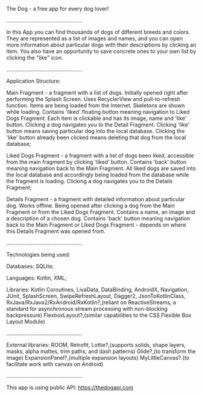 The Dog - a free app for every dog lover!

..................................................

In this App you can find thousands of dogs of different breeds and colors. They are represented as a list of images and names, and you can open more information about particular dogs with their descriptions by clicking an item. You also have an opportunity to save concrete ones to your own list by clicking the "like" icon.

..................................................

Application Structure:

Main Fragment - a fragment with a list of dogs. Initially opened right after performing the Splash Screen. Uses RecyclerView and pull-to-refresh function. Items are being loaded from the Internet. Skeletons are shown while loading. Contains 'liked' floating button meaning navigation to Liked Dogs Fragment. Each item is clickable and has its image, name and 'like' button. Clicking a dog navigates you to the Detail Fragment. Clicking 'like' button means saving particular dog into the local database. Clicking the 'like' button already been clicked means deleting that dog from the local database;

Liked Dogs Fragment - a fragment with a list of dogs been liked, accessible from the main fragment by clicking 'liked' button. Contains 'back' button meaning navigation back to the Main Fragment. All liked dogs are saved into the local database and accordingly being loaded from the database while the fragment is loading. Clicking a dog navigates you to the Details Fragment;

Details Fragment - a fragment with detailed information about particular dog. Works offline. Being opened after clicking a dog from the Main Fragment or from the Liked Dogs Fragment. Contains a name, an image and a description of a chosen dog. Contains 'back' button meaning navigation back to the Main Fragment or Liked Dogs Fragment - depends on where this Details Fragment was opened from.

..................................................

Technologies being used:

Databases: SQLite;

Languages: Kotlin, XML;

Libraries: Kotlin Coroutines, LivaData, DataBinding, AndroidX, Navigation, JUnit, SplashScreen, SwipeRefreshLayout, Dagger2, JsonToKotlinClass, RxJava/RxJava2/RxAndroid/RxKotlin?,(reliant on ReactiveStreams, a standard for asynchronous stream processing with non-blocking backpressure) FlexboxLayout?,(similar capabilities to the CSS Flexible Box Layout Module)

..................................................

External libraries: ROOM, Retrofit, Lottie?,(supports solids, shape layers, masks, alpha mattes, trim paths, and dash patterns) Glide?,(to transform the image) ExpansionPanel?,(multiple expansion layouts) MyLittleCanvas?.(to facilitate work with canvas on Android)

..................................................

This app is using public API: https://thedogapi.com
